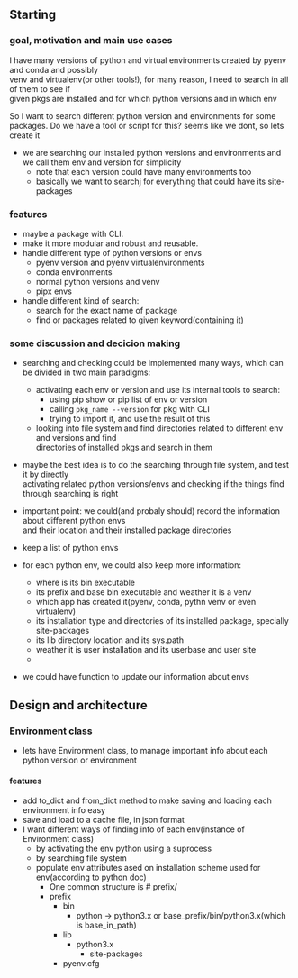 ## Starting
### goal, motivation and main use cases
I have many versions of python and virtual environments created by pyenv and conda and possibly  
 venv and virtualenv(or other tools!), for many reason, I need to search in all of them to see if   
 given pkgs are installed and for which python versions and in which env 

So I want to search different python version and environments for some packages.
Do we have a tool or script for this? seems like we dont, so lets create it
- we are searching our installed python versions and environments and we call them env and version for simplicity
    - note that each version could have many environments too
    - basically we want to searchj for everything that could have its site-packages   

### features
- maybe a package with CLI. 
- make it more modular and robust and reusable.
- handle different type of python versions or envs
    - pyenv version and pyenv virtualenvironments
    - conda environments
    - normal python versions and venv
    - pipx envs
- handle different kind of search: 
    - search for the exact name of package
    - find or packages related to given keyword(containing it)

### some discussion and decicion making

- searching and checking could be implemented many ways, which can be divided in two main paradigms:
    - activating each env or version and use its internal tools to search:
        - using pip show or pip list of env or version
        - calling `pkg_name --version` for pkg with CLI
        - trying to import it, and use the result of this
    - looking into file system and find directories related to different env and versions and find  
    directories of installed pkgs and search in them
- maybe the best idea is to do the searching through file system, and test it by directly  
activating related python versions/envs and checking if the things find through searching is right
- important point: we could(and probaly should) record the information about different python envs  
and their location and their installed package directories
- keep a list of python envs
- for each python env, we could also keep more information:
    - where is its bin executable
    - its prefix and base bin executable and weather it is a venv
    - which app has created it(pyenv, conda, pythn venv or even virtualenv)
    - its installation type and directories of its installed package, specially site-packages
    - its lib directory location and its sys.path
    - weather it is user installation and its userbase and user site
    - 

- we could have function to update our information about envs


## Design and architecture
### Environment class
- lets have Environment class, to manage important info about each python version or environment
#### features
- add to_dict and from_dict method to make saving and loading each environment info easy
- save and load to a cache file, in json format
- I want different ways of finding info of each env(instance of Environment class)
    - by activating the env python using a suprocess
    - by searching file system 
    - populate env attributes ased on installation scheme used for env(according to python doc)
        - One common structure is # prefix/
        - prefix
            - bin
                - python -> python3.x or base_prefix/bin/python3.x(which is base_in_path)
            - lib
                - python3.x
                    - site-packages
            - pyenv.cfg
